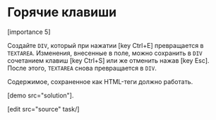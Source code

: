 # Горячие клавиши

[importance 5]

Создайте `DIV`, который при нажатии [key Ctrl+E] превращается в `TEXTAREA`.
Изменения, внесенные в поле, можно сохранить в `DIV` сочетанием клавиш [key Ctrl+S] или же отменить нажав [key Esc]. После этого, `TEXTAREA` снова превращается в `DIV`.

Содержимое, сохраненное как HTML-теги должно работать.

[demo src="solution"].

[edit src="source" task/]

